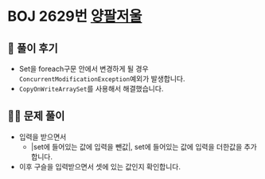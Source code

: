 # BOJ 2629번 [양팔저울](http://noj.am/2629)

## 🌈 풀이 후기
- Set을 foreach구문 안에서 변경하게 될 경우 `ConcurrentModificationException`예외가 발생합니다.
- `CopyOnWriteArraySet`를 사용해서 해결했습니다.
## 👩‍🏫 문제 풀이
- 입력을 받으면서
    - |set에 들어있는 값에 입력을 뺀값|, set에 들어있는 값에 입력을 더한값을 추가합니다.
- 이후 구슬을 입력받으면서 셋에 있는 값인지 확인합니다.
